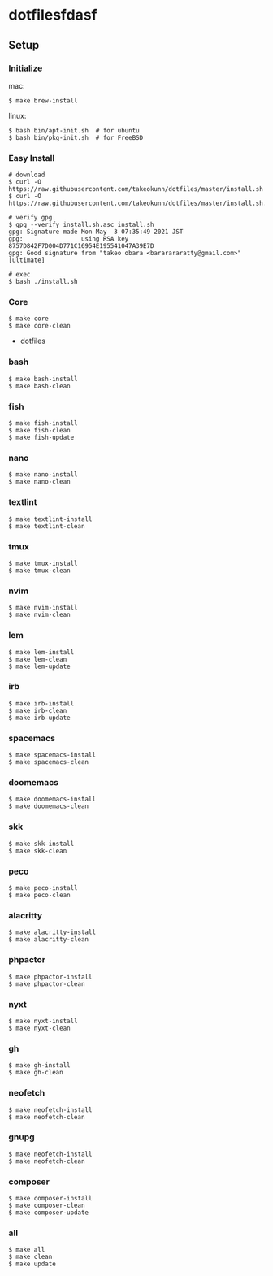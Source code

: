 # dotfilesfdasf

## Setup

### Initialize

mac:
```shell
$ make brew-install
```

linux:
```shell
$ bash bin/apt-init.sh  # for ubuntu
$ bash bin/pkg-init.sh  # for FreeBSD
```

### Easy Install

```shell
# download
$ curl -O https://raw.githubusercontent.com/takeokunn/dotfiles/master/install.sh
$ curl -O https://raw.githubusercontent.com/takeokunn/dotfiles/master/install.sh.asc

# verify gpg
$ gpg --verify install.sh.asc install.sh
gpg: Signature made Mon May  3 07:35:49 2021 JST
gpg:                using RSA key 8757D842F7D004D771C16954E195541047A39E7D
gpg: Good signature from "takeo obara <bararararatty@gmail.com>" [ultimate]

# exec
$ bash ./install.sh
```

### Core

```shell
$ make core
$ make core-clean
```

* dotfiles

### bash

```shell
$ make bash-install
$ make bash-clean
```

### fish

```shell
$ make fish-install
$ make fish-clean
$ make fish-update
```

### nano

```shell
$ make nano-install
$ make nano-clean
```

### textlint

```shell
$ make textlint-install
$ make textlint-clean
```

### tmux

```shell
$ make tmux-install
$ make tmux-clean
```

### nvim

```shell
$ make nvim-install
$ make nvim-clean
```

### lem

```shell
$ make lem-install
$ make lem-clean
$ make lem-update
```

### irb

```shell
$ make irb-install
$ make irb-clean
$ make irb-update
```

### spacemacs

```shell
$ make spacemacs-install
$ make spacemacs-clean
```

### doomemacs

```shell
$ make doomemacs-install
$ make doomemacs-clean
```

### skk

```shell
$ make skk-install
$ make skk-clean
```

### peco

```shell
$ make peco-install
$ make peco-clean
```

### alacritty

```shell
$ make alacritty-install
$ make alacritty-clean
```

### phpactor

```shell
$ make phpactor-install
$ make phpactor-clean
```

### nyxt

```shell
$ make nyxt-install
$ make nyxt-clean
```

### gh

```shell
$ make gh-install
$ make gh-clean
```

### neofetch

```shell
$ make neofetch-install
$ make neofetch-clean
```

### gnupg

```shell
$ make neofetch-install
$ make neofetch-clean
```

### composer

```shell
$ make composer-install
$ make composer-clean
$ make composer-update
```

### all

```shell
$ make all
$ make clean
$ make update
```
